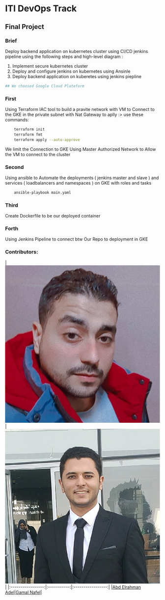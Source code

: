# ITI DevOps Track 
## Final Project

### Brief
Deploy backend application on kubernetes cluster using CI/CD jenkins
pipeline using the following steps and high-level diagram :
1. Implement secure kubernetes cluster
2. Deploy and configure jenkins on kubernetes using Ansinle
3. Deploy backend application on kuberetes using jenkins piepline

```bash
## We choosed Google Cloud Plateform 
```
### First
Using Terraform IAC tool to build a pravite network with VM to Connect to the GKE in the private subnet with Nat Gateway
to aplly :> use these commands:
```bash
    terraform init
    terraform fmt
    terraform apply --auto-approve
```
We limit the Connection to GKE Using Master Authorized Network to Allow the VM to connect to the cluster

### Second
Using ansible to  Automate the deployments ( jenkins master and slave ) and services ( loadbalancers and namespaces ) on GKE with roles and tasks

```bash
    ansible-playbook main.yaml 
```

### Third 
Create Dockerfile to be our deployed container 


### Forth 
Using Jenkins Pipeline to connect btw Our Repo to deployment in GKE 



### Contributors:
|![Abd Elrahman Adel](https://github.com/Abdelrahmanadel58/graduation-project-iti/blob/main/images/WhatsApp%20Image%202022-02-15%20at%209.56.07%20PM.jpeg)|![Gamal Nafel](https://github.com/Abdelrahmanadel58/graduation-project-iti/blob/main/images/1637527753861.jpeg)|
|:-----------------:|:-----------:|:-----------------:|
|[Abd Elrahman Adel](https://github.com/Abdelrahmanadel58)|[Gamal Nafel](https://github.com/enggamal)|
